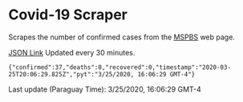 # Covid-19 Scraper

Scrapes the number of confirmed cases from the [MSPBS](https://www.mspbs.gov.py/covid-19.php) web page.

[JSON Link](https://jmayalag.github.io/covid19-scrape/cases.json)
Updated every 30 minutes.
```
{"confirmed":37,"deaths":0,"recovered":0,"timestamp":"2020-03-25T20:06:29.825Z","pyt":"3/25/2020, 16:06:29 GMT-4"}
```
Last update (Paraguay Time): 3/25/2020, 16:06:29 GMT-4
